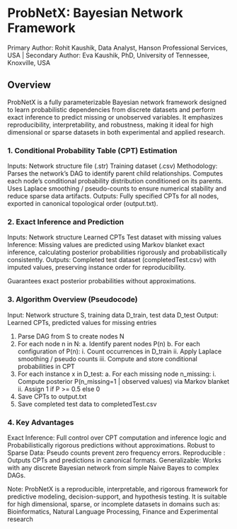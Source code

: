 # ProbNetX: Bayesian Network Framework

Primary Author: Rohit Kaushik, Data Analyst, Hanson Professional Services, USA | Secondary Author: Eva Kaushik, PhD, University of Tennessee, Knoxville, USA

## Overview
ProbNetX is a fully parameterizable Bayesian network framework designed to learn probabilistic dependencies from discrete datasets and perform exact inference to predict missing or unobserved variables. It emphasizes reproducibility, interpretability, and robustness, making it ideal for high dimensional or sparse datasets in both experimental and applied research.

### 1. Conditional Probability Table (CPT) Estimation
Inputs:
Network structure file (.str)
Training dataset (.csv)
Methodology: Parses the network’s DAG to identify parent child relationships.
Computes each node’s conditional probability distribution conditioned on its parents.
Uses Laplace smoothing / pseudo-counts to ensure numerical stability and reduce sparse data artifacts.
Outputs: Fully specified CPTs for all nodes, exported in canonical topological order (output.txt).

### 2. Exact Inference and Prediction
Inputs: Network structure
Learned CPTs
Test dataset with missing values
Inference: Missing values are predicted using Markov blanket exact inference, calculating posterior probabilities rigorously and probabilistically consistently.
Outputs: Completed test dataset (completedTest.csv) with imputed values, preserving instance order for reproducibility.
 
Guarantees exact posterior probabilities without approximations.

### 3. Algorithm Overview (Pseudocode)
Input: Network structure S, training data D_train, test data D_test
Output: Learned CPTs, predicted values for missing entries

1. Parse DAG from S to create nodes N
2. For each node n in N:
     a. Identify parent nodes P(n)
     b. For each configuration of P(n):
          i. Count occurrences in D_train
         ii. Apply Laplace smoothing / pseudo counts
        iii. Compute and store conditional probabilities in CPT
3. For each instance x in D_test:
     a. For each missing node n_missing:
          i. Compute posterior P(n_missing=1 | observed values) via Markov blanket
         ii. Assign 1 if P >= 0.5 else 0
4. Save CPTs to output.txt
5. Save completed test data to completedTest.csv

### 4. Key Advantages
Exact Inference: Full control over CPT computation and inference logic and Probabilistically rigorous predictions without approximations.
Robust to Sparse Data: Pseudo counts prevent zero frequency errors.
Reproducible : Outputs CPTs and predictions in canonical formats.
Generalizable: Works with any discrete Bayesian network from simple Naive Bayes to complex DAGs.

Note: ProbNetX is a reproducible, interpretable, and rigorous framework for predictive modeling, decision-support, and hypothesis testing. It is suitable for high dimensional, sparse, or incomplete datasets in domains such as: Bioinformatics, Natural Language Processing, Finance and Experimental research
